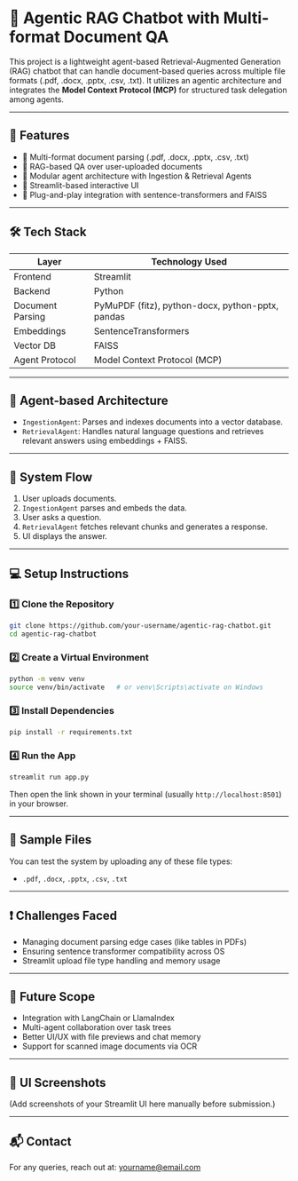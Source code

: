 
# 🧠 Agentic RAG Chatbot with Multi-format Document QA

This project is a lightweight agent-based Retrieval-Augmented Generation (RAG) chatbot that can handle document-based queries across multiple file formats (.pdf, .docx, .pptx, .csv, .txt). It utilizes an agentic architecture and integrates the **Model Context Protocol (MCP)** for structured task delegation among agents.

---

## 🚀 Features

- 📄 Multi-format document parsing (.pdf, .docx, .pptx, .csv, .txt)
- 🧠 RAG-based QA over user-uploaded documents
- 🔁 Modular agent architecture with Ingestion & Retrieval Agents
- 📜 Streamlit-based interactive UI
- 🔌 Plug-and-play integration with sentence-transformers and FAISS

---

## 🛠️ Tech Stack

| Layer            | Technology Used                   |
|------------------|-----------------------------------|
| Frontend         | Streamlit                         |
| Backend          | Python                            |
| Document Parsing | PyMuPDF (fitz), python-docx, python-pptx, pandas |
| Embeddings       | SentenceTransformers              |
| Vector DB        | FAISS                             |
| Agent Protocol   | Model Context Protocol (MCP)      |

---

## 🧩 Agent-based Architecture

- `IngestionAgent`: Parses and indexes documents into a vector database.
- `RetrievalAgent`: Handles natural language questions and retrieves relevant answers using embeddings + FAISS.

---

## 🔄 System Flow

1. User uploads documents.
2. `IngestionAgent` parses and embeds the data.
3. User asks a question.
4. `RetrievalAgent` fetches relevant chunks and generates a response.
5. UI displays the answer.

---

## 💻 Setup Instructions

### 1️⃣ Clone the Repository

```bash
git clone https://github.com/your-username/agentic-rag-chatbot.git
cd agentic-rag-chatbot
```

### 2️⃣ Create a Virtual Environment

```bash
python -m venv venv
source venv/bin/activate   # or venv\Scripts\activate on Windows
```

### 3️⃣ Install Dependencies

```bash
pip install -r requirements.txt
```

### 4️⃣ Run the App

```bash
streamlit run app.py
```

Then open the link shown in your terminal (usually `http://localhost:8501`) in your browser.

---

## 🧪 Sample Files

You can test the system by uploading any of these file types:
- `.pdf`, `.docx`, `.pptx`, `.csv`, `.txt`

---

## ❗ Challenges Faced

- Managing document parsing edge cases (like tables in PDFs)
- Ensuring sentence transformer compatibility across OS
- Streamlit upload file type handling and memory usage

---

## 🚀 Future Scope

- Integration with LangChain or LlamaIndex
- Multi-agent collaboration over task trees
- Better UI/UX with file previews and chat memory
- Support for scanned image documents via OCR

---

## 📸 UI Screenshots

(Add screenshots of your Streamlit UI here manually before submission.)

---

## 📬 Contact

For any queries, reach out at: yourname@email.com
